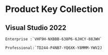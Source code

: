 # Product Key Collection

## Visual Studio 2022
```
Enterprise :`VHF9H-NXBBB-638P6-6JHCY-88JWH`

Professional:`TD244-P4NB7-YQ6XK-Y8MMM-YWV2J